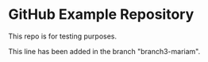 # GitHub Example Repository

This repo is for testing purposes.

This line has been added in the branch "branch3-mariam". 

